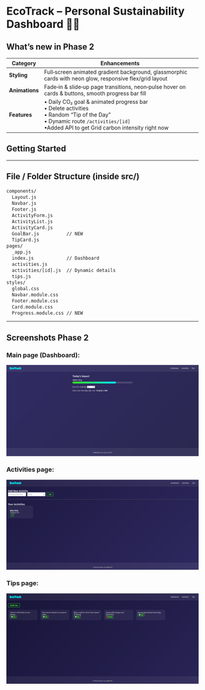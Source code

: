 # EcoTrack – Personal Sustainability Dashboard 🌱✨

## What’s new in Phase 2
| Category | Enhancements |
|----------|--------------|
| **Styling** | Full‑screen animated gradient background, glassmorphic cards with neon glow, responsive flex/grid layout |
| **Animations** | Fade‑in & slide‑up page transitions, neon‑pulse hover on cards & buttons, smooth progress bar fill |
| **Features** | • Daily CO₂ goal & animated progress bar<br>• Delete activities<br>• Random “Tip of the Day”<br>• Dynamic route `/activities/[id]`<br>•Added API to get Grid carbon intensity right now |

## Getting Started


---

## File / Folder Structure (inside **src/**)
```
components/
  Layout.js
  Navbar.js
  Footer.js
  ActivityForm.js
  ActivityList.js
  ActivityCard.js
  GoalBar.js          // NEW
  TipCard.js
pages/
  _app.js
  index.js            // Dashboard
  activities.js
  activities/[id].js  // Dynamic details
  tips.js
styles/
  global.css
  Navbar.module.css
  Footer.module.css
  Card.module.css
  Progress.module.css // NEW
```


---

## Screenshots Phase 2

### Main page (Dashboard):
![Main page](screenshots/Screenshot_from_2025-04-14_15-48-58.png)

### Activities page:
![Main page](screenshots/Screenshot_from_2025-04-14_15-51-19.png)

### Tips page:
![Main page](screenshots/Screenshot_from_2025-04-14_15-51-53.png)



